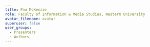 ```yaml
---
title: Pam McKenzie
role: Faculty of Information & Media Studies, Western University
avatar_filename: avatar
superuser: false
user_groups:
  - Presenters
  - Authors
---
```


